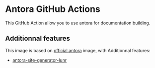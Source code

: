 # Antora GitHub Actions

This GitHub Action allow you to use antora for documentation building.


## Additionnal features

This image is based on [official antora](https://hub.docker.com/r/antora/antora) image, with Additionnal features:

* [antora-site-generator-lunr](https://www.npmjs.com/package/antora-site-generator-lunr?activeTab=readme)